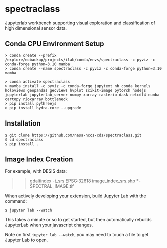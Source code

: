 spectraclass
===============================

Jupyterlab workbench supporting visual exploration and classification of high dimensional sensor data.

Conda CPU Environment Setup
---------------

    > conda create --prefix /explore/nobackup/projects/ilab/conda/envs/spectraclass -c pyviz -c conda-forge python=3.10 mamba
    > conda create --name spectraclass -c pyviz -c conda-forge python=3.10 mamba

    > conda activate spectraclass
    > mamba install -c pyviz -c conda-forge jupytext nb_conda_kernels holoviews geopandas geoviews hvplot scikit-image pytorch nodejs jupyterlab jupyterlab_server numpy xarray rasterio dask netcdf4 numba cartopy rioxarray bottleneck  
    > pip install pythreejs
    > pip install hydra-core --upgrade

Installation
------------

    $ git clone https://github.com/nasa-nccs-cds/spectraclass.git
    $ cd spectraclass
    $ pip install .

Image Index Creation
--------------------

For example, with DESIS data:

>> gdaltindex -t_srs EPSG:32618 image_index_srs.shp *-SPECTRAL_IMAGE.tif

When actively developing your extension, build Jupyter Lab with the command:

    $ jupyter lab --watch

This takes a minute or so to get started, but then automatically rebuilds JupyterLab when your javascript changes.

Note on first `jupyter lab --watch`, you may need to touch a file to get Jupyter Lab to open.

